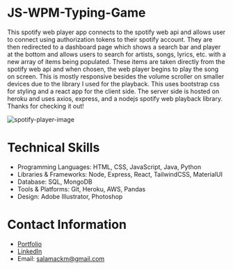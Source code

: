 # JS-WPM-Typing-Game

This spotify web player app connects to the spotify web api and allows user to connect using authorization tokens to their spotify account.  They are then redirected to a dashboard page which shows a search bar and player at the bottom and allows users to search for artists, songs, lyrics, etc. with a new array of items being populated. These items are taken directly from the spotify web api and when chosen, the web player begins to play the song on screen. This is mostly responsive besides the volume scroller on smaller devices due to the library I used for the playback.  This uses bootstrap css for styling and a react app for the client side.  The server side is hosted on heroku and uses axios, express, and a nodejs spotify web playback library. Thanks for checking it out!

![spotify-player-image](https://user-images.githubusercontent.com/80779177/165991148-5ce1924f-6041-41b6-a439-0b051db2fd09.png)

# Technical Skills

* Programming Languages: HTML, CSS, JavaScript, Java, Python
* Libraries & Frameworks: Node, Express, React, TailwindCSS, MaterialUI
* Database: SQL, MongoDB
* Tools & Platforms: Git, Heroku, AWS, Pandas
* Design: Adobe Illustrator, Photoshop

# Contact Information

* [Portfolio](https://matthewsalamack.com/)
* [LinkedIn](https://www.linkedin.com/in/matthew-salamack-65983620b/)
* Email: salamackm@gmail.com
